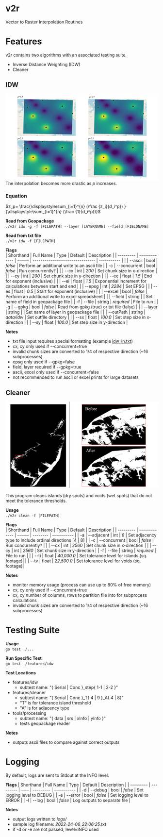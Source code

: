 # v2r
Vector to Raster Interpolation Routines 

# Features
v2r contains two algorithms with an associated testing suite.

- Inverse Distance Weighting (IDW)
- Cleaner 
## IDW
![idw-sample](images/idw_sample.png)
<br>
The interpolation becomes more drastic as _p_ increases.

### **Equation** <br>
$z_p= \frac{\displaystyle\sum_{i=1}^{n} (\frac {z_i}{d_i^p}) } {\displaystyle\sum_{i=1}^{n} (\frac {1}{d_i^p})}$
<br>

**Read from Geopackage** <br>
`./v2r idw -g -f [FILEPATH] --layer [LAYERNAME] --field [FIELDNAME]`

**Read from txt file** <br>
`./v2r idw -f [FILEPATH]`

**Flags**<br>
| Shorthand | Full Name     | Type   | Default                          | Description |
| --------- | ------------- | ------ | -------------------------------- | ----------- |
|           | --ascii       | bool   | _false_                          | Perform an additional write to an ascii file |
| -c        | --concurrent  | bool   | _false_                          | Run concurrently? |
|           | --cx          | int    | _200_                            | Set chunk size in x-direction  |
|           | --cy          | int    | _200_                            | Set chunk size in y-direction  |
|           | --ee          | float  | _1.5_                            | End for exponent (inclusive) |
|           | --ei          | float  | _1.5_                            | Exponential increment for calculations between start and end  |
|           | --epsg        | int    | _2284_                           | Set EPSG |
|           | --es          | float  | _0.5_                            | Start for exponent (inclusive)  |
|           | --excel       | bool   | _false_                          | Perform an additional write to excel spreadsheet |
|           | --field       | string |                                  | Set name of field in geopackage file  |
| -f        | --file        | string | _required_                       | File to run |
| -g        | --gpkg        | bool   | _false_                          | Read from gpkg (true) or txt file (false)  |
|           | --layer       | string |                                  | Set name of layer in geopackage file  |
|           | --outPath     | string | _data/idw_                       | Set outfile directory  |
|           | --sx          | float  | _100.0_                          | Set step size in x-direction |
|           | --sy          | float  | _100.0_                          | Set step size in y-direction |

**Notes**
- txt file input requires special formatting (example [idw_in.txt](tests/idw_files/idw_in.txt))
- cx, cy only used if --concurrent=true
- invalid chunk sizes are converted to 1/4 of respective direction (~16 subprocesses)
- epsg only used if --gpkg=false
- field, layer required if --gpkg=true 
- ascii, excel only used if --concurrent=false
- not recommended to run ascii or excel prints for large datasets


## Cleaner
![cleaner_before_after](images/cleaner_before_after.png)

This program cleans islands (dry spots) and voids (wet spots) that do not meet the tolerance thresholds.

**Usage**<br>
`./v2r clean -f [FILEPATH]`

**Flags**<br>
| Shorthand | Full Name     | Type   | Default      | Description |
| --------- | ------------- | ------ | --------     | ----------- |
| -a        | --adjacent    | int    | _8_          | Set adjacency type to include ordinal directions  [4 \| 8] |
| -c        | --concurrent  | bool   | _false_       | Run concurrently? |
|           | --cx          | int    | _2560_       | Set chunk size in x-direction  |
|           | --cy          | int    | _2560_       | Set chunk size in y-direction  |
| -f        | --file        | string | _required_   | File to run |
|           | --ti          | float  | _40,000.0_   | Set tolerance level for islands (sq. footage)|
|           | --tv          | float  | _22,500.0_    | Set tolerance level for voids (sq. footage)|

**Notes**
- monitor memory usage (process can use up to 80% of free memory)
- cx, cy only used if --concurrent=true
- cx, cy number of columns, rows to partition file into for subprocess calculations
- invalid chunk sizes are converted to 1/4 of respective direction (~16 subprocesses)

# Testing Suite
**Usage** <br>
`go test ./...`

**Run Specific Test** <br>
`go test ./features/idw`

**Test Locations** <br>
- features/idw
    - subtest name: "{ Serial | Conc }_step{ 1-1 | 2-2 }"
- features/cleaner
    - subtest name: "{ Serial | Conc }_T{ 4 | 9 }_A{ 4 | 8}"
    - "T" is for tolerance island threshold
    - "A" is for adjacency type
- tools/processing
    - subtest name: "{ data | srs | xInfo | yInfo }"
    - tests geopackage reader

**Notes** <br>

- outputs ascii files to compare against correct outputs

# Logging
By default, logs are sent to Stdout at the INFO level. 

**Flags**
| Shorthand | Full Name | Type | Default   | Description |
| --------- | --------- | ---- | --------- | ----------- |
| -d        | --debug   | bool | _false_   | Set logging level to DEBUG |
| -e        | --error   | bool | _false_   | Set logging level to ERROR |
| -l        | --log     | bool | _false_   | Log outputs to separate file |

**Notes**
- output logs written to _logs/_
- sample log filename: _2022-24-06_22:06:25.txt_
- if -d or -e are not passed, level=INFO used